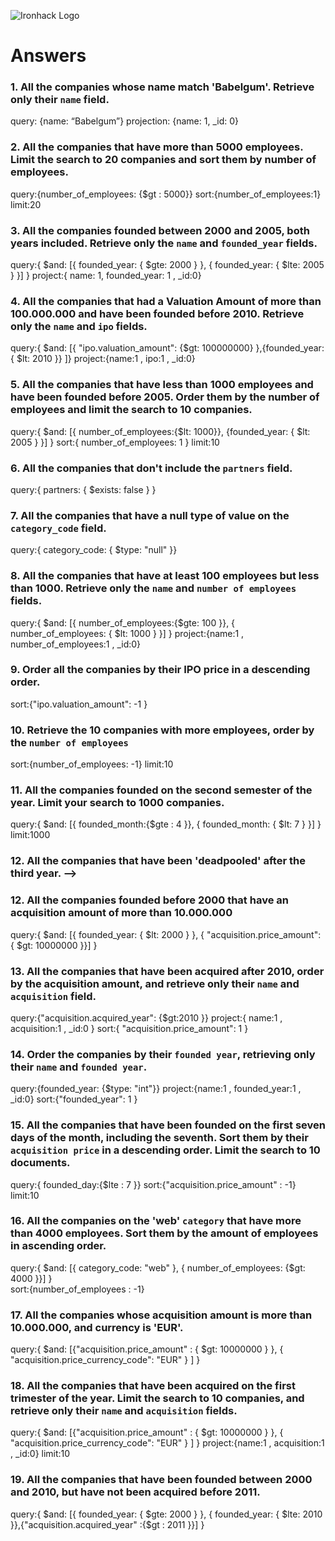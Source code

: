 ![Ironhack Logo](https://i.imgur.com/1QgrNNw.png)

# Answers

### 1. All the companies whose name match 'Babelgum'. Retrieve only their `name` field.

<!-- Your Code Goes Here -->
query: {name: “Babelgum”}
projection: {name: 1, _id: 0}

### 2. All the companies that have more than 5000 employees. Limit the search to 20 companies and sort them by **number of employees**.

<!-- Your Code Goes Here -->
query:{number_of_employees: {$gt : 5000}}
sort:{number_of_employees:1}
limit:20

### 3. All the companies founded between 2000 and 2005, both years included. Retrieve only the `name` and `founded_year` fields.

<!-- Your Code Goes Here -->
query:{ $and: [{ founded_year: { $gte: 2000 } }, { founded_year: { $lte: 2005 } }] }
project:{ name: 1, founded_year: 1 , _id:0}

### 4. All the companies that had a Valuation Amount of more than 100.000.000 and have been founded before 2010. Retrieve only the `name` and `ipo` fields.

<!-- Your Code Goes Here -->
query:{ $and: [{ "ipo.valuation_amount": {$gt: 100000000} },{founded_year: { $lt: 2010 }} ]}
project:{name:1 , ipo:1 , _id:0}


### 5. All the companies that have less than 1000 employees and have been founded before 2005. Order them by the number of employees and limit the search to 10 companies.

<!-- Your Code Goes Here -->
query:{ $and: [{ number_of_employees:{$lt: 1000}}, {founded_year: { $lt: 2005 } }] }
sort:{ number_of_employees: 1 }
limit:10

### 6. All the companies that don't include the `partners` field.

<!-- Your Code Goes Here -->
query:{ partners: { $exists: false } }

### 7. All the companies that have a null type of value on the `category_code` field.

<!-- Your Code Goes Here -->
query:{ category_code: { $type: "null" }}

### 8. All the companies that have at least 100 employees but less than 1000. Retrieve only the `name` and `number of employees` fields.

<!-- Your Code Goes Here -->
query:{ $and: [{ number_of_employees:{$gte: 100 }}, { number_of_employees: { $lt: 1000 } }] }
project:{name:1 , number_of_employees:1 , _id:0}


### 9. Order all the companies by their IPO price in a descending order.

<!-- Your Code Goes Here -->
sort:{"ipo.valuation_amount": -1 }


### 10. Retrieve the 10 companies with more employees, order by the `number of employees`

<!-- Your Code Goes Here -->
sort:{number_of_employees: -1}
limit:10

### 11. All the companies founded on the second semester of the year. Limit your search to 1000 companies.

<!-- Your Code Goes Here -->

query:{ $and: [{ founded_month:{$gte : 4 }}, { founded_month: { $lt: 7 } }] }
limit:1000
### 12. All the companies that have been 'deadpooled' after the third year. -->

<!-- Your Code Goes Here -->

### 12. All the companies founded before 2000 that have an acquisition amount of more than 10.000.000

<!-- Your Code Goes Here -->
query:{ $and: [{ founded_year: { $lt: 2000 } }, { "acquisition.price_amount": { $gt: 10000000 }}] }

### 13. All the companies that have been acquired after 2010, order by the acquisition amount, and retrieve only their `name` and `acquisition` field.

<!-- Your Code Goes Here -->
query:{"acquisition.acquired_year": {$gt:2010 }}
project:{ name:1 , acquisition:1 , _id:0 }
sort:{ "acquisition.price_amount": 1 }

### 14. Order the companies by their `founded year`, retrieving only their `name` and `founded year`.

<!-- Your Code Goes Here -->
query:{founded_year: {$type: "int"}}
project:{name:1 , founded_year:1 , _id:0}
sort:{"founded_year": 1 }



### 15. All the companies that have been founded on the first seven days of the month, including the seventh. Sort them by their `acquisition price` in a descending order. Limit the search to 10 documents.

<!-- Your Code Goes Here -->
query:{ founded_day:{$lte : 7  }}
sort:{"acquisition.price_amount" : -1}
limit:10

### 16. All the companies on the 'web' `category` that have more than 4000 employees. Sort them by the amount of employees in ascending order.

<!-- Your Code Goes Here -->
query:{ $and: [{ category_code: "web" }, { number_of_employees: {$gt: 4000 }}] }  
sort:{number_of_employees : -1}

### 17. All the companies whose acquisition amount is more than 10.000.000, and currency is 'EUR'.

<!-- Your Code Goes Here -->
query:{ $and: [{"acquisition.price_amount" : { $gt: 10000000 } }, { "acquisition.price_currency_code": "EUR" } ] }

### 18. All the companies that have been acquired on the first trimester of the year. Limit the search to 10 companies, and retrieve only their `name` and `acquisition` fields.

<!-- Your Code Goes Here -->
query:{ $and: [{"acquisition.price_amount" : { $gt: 10000000 } }, { "acquisition.price_currency_code": "EUR" } ] }
project:{name:1 , acquisition:1 , _id:0}
limit:10

### 19. All the companies that have been founded between 2000 and 2010, but have not been acquired before 2011.

<!-- Your Code Goes Here -->

query:{ $and: [{ founded_year: { $gte: 2000 } }, { founded_year: { $lte: 2010 }},{"acquisition.acquired_year" :{$gt : 2011 }}] }
